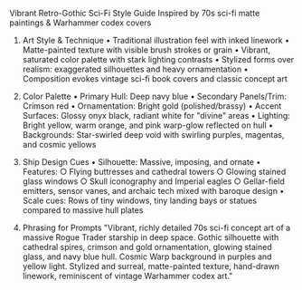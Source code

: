 Vibrant Retro-Gothic Sci-Fi Style Guide
Inspired by 70s sci-fi matte paintings & Warhammer codex covers

1. Art Style & Technique
    • Traditional illustration feel with inked linework
    • Matte-painted texture with visible brush strokes or grain
    • Vibrant, saturated color palette with stark lighting contrasts
    • Stylized forms over realism: exaggerated silhouettes and heavy ornamentation
    • Composition evokes vintage sci-fi book covers and classic concept art

2. Color Palette
    • Primary Hull: Deep navy blue
    • Secondary Panels/Trim: Crimson red
    • Ornamentation: Bright gold (polished/brassy)
    • Accent Surfaces: Glossy onyx black, radiant white for "divine" areas
    • Lighting: Bright yellow, warm orange, and pink warp-glow reflected on hull
    • Backgrounds: Star-swirled deep void with swirling purples, magentas, and cosmic yellows

3. Ship Design Cues
    • Silhouette: Massive, imposing, and ornate
    • Features:
        ○ Flying buttresses and cathedral towers
        ○ Glowing stained glass windows
        ○ Skull iconography and Imperial eagles
        ○ Gellar-field emitters, sensor vanes, and archaic tech mixed with baroque design
    • Scale cues: Rows of tiny windows, tiny landing bays or statues compared to massive hull plates

4. Phrasing for Prompts
    "Vibrant, richly detailed 70s sci-fi concept art of a massive Rogue Trader starship in deep space. Gothic silhouette with cathedral spires, crimson and gold ornamentation, glowing stained glass, and navy blue hull. Cosmic Warp background in purples and yellow light. Stylized and surreal, matte-painted texture, hand-drawn linework, reminiscent of vintage Warhammer codex art."

